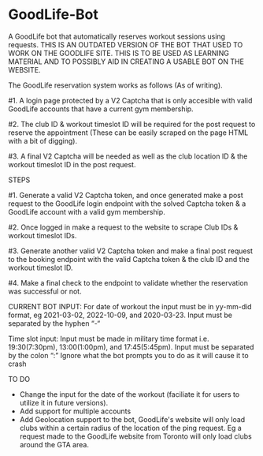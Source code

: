 # GoodLife-Bot
A GoodLife bot that automatically reserves workout sessions using requests.
THIS IS AN OUTDATED VERSION OF THE BOT THAT USED TO WORK ON THE GOODLIFE SITE. THIS IS TO BE USED AS LEARNING MATERIAL AND TO POSSIBLY AID IN CREATING A USABLE BOT ON THE WEBSITE.

The GoodLife reservation system works as follows (As of writing).

#1. A login page protected by a V2 Captcha that is only accesible with valid GoodLife accounts that have a current gym membership.

#2. The club ID & workout timeslot ID will be required for the post request to reserve the appointment (These can be easily scraped on the page HTML with a bit of digging).

#3. A final V2 Captcha will be needed as well as the club location ID & the workout timeslot ID in the post request.

STEPS

#1. Generate a valid V2 Captcha token, and once generated make a post request to the GoodLife login endpoint with the solved Captcha token & a GoodLife account with a valid gym membership.

#2. Once logged in make a request to the website to scrape Club IDs & workout timeslot IDs.

#3. Generate another valid V2 Captcha token and make a final post request to the booking endpoint with the valid Captcha token & the club ID and the workout timeslot ID.

#4. Make a final check to the endpoint to validate whether the reservation was successful or not.



CURRENT BOT INPUT:
For date of workout the input must be in yy-mm-did format, eg 2021-03-02, 2022-10-09, and 2020-03-23. Input must be separated by the hyphen “-“

Time slot input:
Input must be made in military time format i.e. 19:30(7:30pm), 13:00(1:00pm), and 17:45(5:45pm). Input must be separated by the colon “:”
Ignore what the bot prompts you to do as it will cause it to crash

TO DO
- Change the input for the date of the workout (faciliate it for users to utilize it in future versions).
- Add support for multiple accounts
- Add Geolocation support to the bot, GoodLife's website will only load clubs within a certain radius of the location of the ping request. Eg a request made to the GoodLife website from Toronto will only load clubs around the GTA area.

